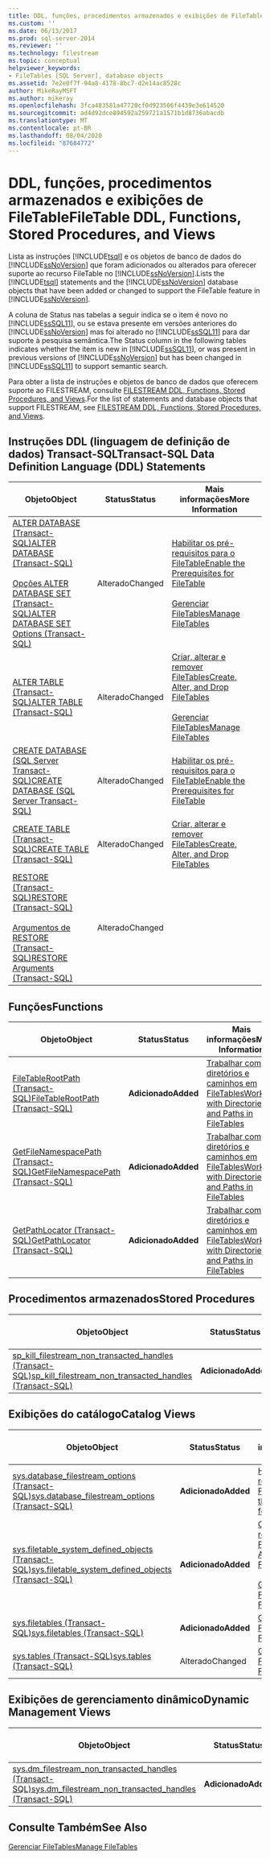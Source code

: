 ```yaml
---
title: DDL, funções, procedimentos armazenados e exibições de FileTable | Microsoft Docs
ms.custom: ''
ms.date: 06/13/2017
ms.prod: sql-server-2014
ms.reviewer: ''
ms.technology: filestream
ms.topic: conceptual
helpviewer_keywords:
- FileTables [SQL Server], database objects
ms.assetid: 7e2e0f7f-94a8-4178-8bc7-d2e14ac8528c
author: MikeRayMSFT
ms.author: mikeray
ms.openlocfilehash: 3fca483581a47720cf0d923506f4439e3e614520
ms.sourcegitcommit: ad4d92dce894592a259721a1571b1d8736abacdb
ms.translationtype: MT
ms.contentlocale: pt-BR
ms.lasthandoff: 08/04/2020
ms.locfileid: "87684772"
---
```

# <a name="filetable-ddl-functions-stored-procedures-and-views"></a><span data-ttu-id="8d37e-102">DDL, funções, procedimentos armazenados e exibições de FileTable</span><span class="sxs-lookup"><span data-stu-id="8d37e-102">FileTable DDL, Functions, Stored Procedures, and Views</span></span>
  <span data-ttu-id="8d37e-103">Lista as instruções [!INCLUDE[tsql](../../includes/tsql-md.md)] e os objetos de banco de dados do [!INCLUDE[ssNoVersion](../../includes/ssnoversion-md.md)] que foram adicionados ou alterados para oferecer suporte ao recurso FileTable no [!INCLUDE[ssNoVersion](../../includes/ssnoversion-md.md)].</span><span class="sxs-lookup"><span data-stu-id="8d37e-103">Lists the [!INCLUDE[tsql](../../includes/tsql-md.md)] statements and the [!INCLUDE[ssNoVersion](../../includes/ssnoversion-md.md)] database objects that have been added or changed to support the FileTable feature in [!INCLUDE[ssNoVersion](../../includes/ssnoversion-md.md)].</span></span>  
  
 <span data-ttu-id="8d37e-104">A coluna de Status nas tabelas a seguir indica se o item é novo no [!INCLUDE[ssSQL11](../../includes/sssql11-md.md)], ou se estava presente em versões anteriores do [!INCLUDE[ssNoVersion](../../includes/ssnoversion-md.md)] mas foi alterado no [!INCLUDE[ssSQL11](../../includes/sssql11-md.md)] para dar suporte à pesquisa semântica.</span><span class="sxs-lookup"><span data-stu-id="8d37e-104">The Status column in the following tables indicates whether the item is new in [!INCLUDE[ssSQL11](../../includes/sssql11-md.md)], or was present in previous versions of [!INCLUDE[ssNoVersion](../../includes/ssnoversion-md.md)] but has been changed in [!INCLUDE[ssSQL11](../../includes/sssql11-md.md)] to support semantic search.</span></span>  
  
 <span data-ttu-id="8d37e-105">Para obter a lista de instruções e objetos de banco de dados que oferecem suporte ao FILESTREAM, consulte [FILESTREAM DDL, Functions, Stored Procedures, and Views](../views/views.md).</span><span class="sxs-lookup"><span data-stu-id="8d37e-105">For the list of statements and database objects that support FILESTREAM, see [FILESTREAM DDL, Functions, Stored Procedures, and Views](../views/views.md).</span></span>  
  
##  <a name="transact-sql-data-definition-language-ddl-statements"></a><a name="ddl"></a> <span data-ttu-id="8d37e-106">Instruções DDL (linguagem de definição de dados) Transact-SQL</span><span class="sxs-lookup"><span data-stu-id="8d37e-106">Transact-SQL Data Definition Language (DDL) Statements</span></span>  
  
|<span data-ttu-id="8d37e-107">Objeto</span><span class="sxs-lookup"><span data-stu-id="8d37e-107">Object</span></span>|<span data-ttu-id="8d37e-108">Status</span><span class="sxs-lookup"><span data-stu-id="8d37e-108">Status</span></span>|<span data-ttu-id="8d37e-109">Mais informações</span><span class="sxs-lookup"><span data-stu-id="8d37e-109">More Information</span></span>|  
|------------|------------|----------------------|  
|[<span data-ttu-id="8d37e-110">ALTER DATABASE &#40;Transact-SQL&#41;</span><span class="sxs-lookup"><span data-stu-id="8d37e-110">ALTER DATABASE &#40;Transact-SQL&#41;</span></span>](/sql/t-sql/statements/alter-database-transact-sql)<br /><br /> [<span data-ttu-id="8d37e-111">Opções ALTER DATABASE SET &#40;Transact-SQL&#41;</span><span class="sxs-lookup"><span data-stu-id="8d37e-111">ALTER DATABASE SET Options &#40;Transact-SQL&#41;</span></span>](/sql/t-sql/statements/alter-database-transact-sql-set-options)|<span data-ttu-id="8d37e-112">Alterado</span><span class="sxs-lookup"><span data-stu-id="8d37e-112">Changed</span></span>|[<span data-ttu-id="8d37e-113">Habilitar os pré-requisitos para o FileTable</span><span class="sxs-lookup"><span data-stu-id="8d37e-113">Enable the Prerequisites for FileTable</span></span>](enable-the-prerequisites-for-filetable.md)<br /><br /> [<span data-ttu-id="8d37e-114">Gerenciar FileTables</span><span class="sxs-lookup"><span data-stu-id="8d37e-114">Manage FileTables</span></span>](manage-filetables.md)|  
|[<span data-ttu-id="8d37e-115">ALTER TABLE &#40;Transact-SQL&#41;</span><span class="sxs-lookup"><span data-stu-id="8d37e-115">ALTER TABLE &#40;Transact-SQL&#41;</span></span>](/sql/t-sql/statements/alter-table-transact-sql)|<span data-ttu-id="8d37e-116">Alterado</span><span class="sxs-lookup"><span data-stu-id="8d37e-116">Changed</span></span>|[<span data-ttu-id="8d37e-117">Criar, alterar e remover FileTables</span><span class="sxs-lookup"><span data-stu-id="8d37e-117">Create, Alter, and Drop FileTables</span></span>](create-alter-and-drop-filetables.md)<br /><br /> [<span data-ttu-id="8d37e-118">Gerenciar FileTables</span><span class="sxs-lookup"><span data-stu-id="8d37e-118">Manage FileTables</span></span>](manage-filetables.md)|  
|[<span data-ttu-id="8d37e-119">CREATE DATABASE &#40;SQL Server Transact-SQL&#41;</span><span class="sxs-lookup"><span data-stu-id="8d37e-119">CREATE DATABASE &#40;SQL Server Transact-SQL&#41;</span></span>](/sql/t-sql/statements/create-database-sql-server-transact-sql)|<span data-ttu-id="8d37e-120">Alterado</span><span class="sxs-lookup"><span data-stu-id="8d37e-120">Changed</span></span>|[<span data-ttu-id="8d37e-121">Habilitar os pré-requisitos para o FileTable</span><span class="sxs-lookup"><span data-stu-id="8d37e-121">Enable the Prerequisites for FileTable</span></span>](enable-the-prerequisites-for-filetable.md)|  
|[<span data-ttu-id="8d37e-122">CREATE TABLE &#40;Transact-SQL&#41;</span><span class="sxs-lookup"><span data-stu-id="8d37e-122">CREATE TABLE &#40;Transact-SQL&#41;</span></span>](/sql/t-sql/statements/create-table-transact-sql)|<span data-ttu-id="8d37e-123">Alterado</span><span class="sxs-lookup"><span data-stu-id="8d37e-123">Changed</span></span>|[<span data-ttu-id="8d37e-124">Criar, alterar e remover FileTables</span><span class="sxs-lookup"><span data-stu-id="8d37e-124">Create, Alter, and Drop FileTables</span></span>](create-alter-and-drop-filetables.md)|  
|[<span data-ttu-id="8d37e-125">RESTORE &#40;Transact-SQL&#41;</span><span class="sxs-lookup"><span data-stu-id="8d37e-125">RESTORE &#40;Transact-SQL&#41;</span></span>](/sql/t-sql/statements/restore-statements-transact-sql)<br /><br /> [<span data-ttu-id="8d37e-126">Argumentos de RESTORE &#40;Transact-SQL&#41;</span><span class="sxs-lookup"><span data-stu-id="8d37e-126">RESTORE Arguments &#40;Transact-SQL&#41;</span></span>](/sql/t-sql/statements/restore-statements-arguments-transact-sql)|<span data-ttu-id="8d37e-127">Alterado</span><span class="sxs-lookup"><span data-stu-id="8d37e-127">Changed</span></span>||  
  
##  <a name="functions"></a><a name="func"></a> <span data-ttu-id="8d37e-128">Funções</span><span class="sxs-lookup"><span data-stu-id="8d37e-128">Functions</span></span>  
  
|<span data-ttu-id="8d37e-129">Objeto</span><span class="sxs-lookup"><span data-stu-id="8d37e-129">Object</span></span>|<span data-ttu-id="8d37e-130">Status</span><span class="sxs-lookup"><span data-stu-id="8d37e-130">Status</span></span>|<span data-ttu-id="8d37e-131">Mais informações</span><span class="sxs-lookup"><span data-stu-id="8d37e-131">More Information</span></span>|  
|------------|------------|----------------------|  
|[<span data-ttu-id="8d37e-132">FileTableRootPath &#40;Transact-SQL&#41;</span><span class="sxs-lookup"><span data-stu-id="8d37e-132">FileTableRootPath &#40;Transact-SQL&#41;</span></span>](/sql/relational-databases/system-functions/filetablerootpath-transact-sql)|<span data-ttu-id="8d37e-133">**Adicionado**</span><span class="sxs-lookup"><span data-stu-id="8d37e-133">**Added**</span></span>|[<span data-ttu-id="8d37e-134">Trabalhar com diretórios e caminhos em FileTables</span><span class="sxs-lookup"><span data-stu-id="8d37e-134">Work with Directories and Paths in FileTables</span></span>](work-with-directories-and-paths-in-filetables.md)|  
|[<span data-ttu-id="8d37e-135">GetFileNamespacePath &#40;Transact-SQL&#41;</span><span class="sxs-lookup"><span data-stu-id="8d37e-135">GetFileNamespacePath &#40;Transact-SQL&#41;</span></span>](/sql/relational-databases/system-functions/getfilenamespacepath-transact-sql)|<span data-ttu-id="8d37e-136">**Adicionado**</span><span class="sxs-lookup"><span data-stu-id="8d37e-136">**Added**</span></span>|[<span data-ttu-id="8d37e-137">Trabalhar com diretórios e caminhos em FileTables</span><span class="sxs-lookup"><span data-stu-id="8d37e-137">Work with Directories and Paths in FileTables</span></span>](work-with-directories-and-paths-in-filetables.md)|  
|[<span data-ttu-id="8d37e-138">GetPathLocator &#40;Transact-SQL&#41;</span><span class="sxs-lookup"><span data-stu-id="8d37e-138">GetPathLocator &#40;Transact-SQL&#41;</span></span>](/sql/relational-databases/system-functions/getpathlocator-transact-sql)|<span data-ttu-id="8d37e-139">**Adicionado**</span><span class="sxs-lookup"><span data-stu-id="8d37e-139">**Added**</span></span>|[<span data-ttu-id="8d37e-140">Trabalhar com diretórios e caminhos em FileTables</span><span class="sxs-lookup"><span data-stu-id="8d37e-140">Work with Directories and Paths in FileTables</span></span>](work-with-directories-and-paths-in-filetables.md)|  
  
##  <a name="stored-procedures"></a><a name="sproc"></a> <span data-ttu-id="8d37e-141">Procedimentos armazenados</span><span class="sxs-lookup"><span data-stu-id="8d37e-141">Stored Procedures</span></span>  
  
|<span data-ttu-id="8d37e-142">Objeto</span><span class="sxs-lookup"><span data-stu-id="8d37e-142">Object</span></span>|<span data-ttu-id="8d37e-143">Status</span><span class="sxs-lookup"><span data-stu-id="8d37e-143">Status</span></span>|<span data-ttu-id="8d37e-144">Mais informações</span><span class="sxs-lookup"><span data-stu-id="8d37e-144">More Information</span></span>|  
|------------|------------|----------------------|  
|[<span data-ttu-id="8d37e-145">sp_kill_filestream_non_transacted_handles &#40;Transact-SQL&#41;</span><span class="sxs-lookup"><span data-stu-id="8d37e-145">sp_kill_filestream_non_transacted_handles &#40;Transact-SQL&#41;</span></span>](/sql/relational-databases/system-stored-procedures/filestream-and-filetable-sp-kill-filestream-non-transacted-handles)|<span data-ttu-id="8d37e-146">**Adicionado**</span><span class="sxs-lookup"><span data-stu-id="8d37e-146">**Added**</span></span>|[<span data-ttu-id="8d37e-147">Gerenciar FileTables</span><span class="sxs-lookup"><span data-stu-id="8d37e-147">Manage FileTables</span></span>](manage-filetables.md)|  
  
##  <a name="catalog-views"></a><a name="cv"></a> <span data-ttu-id="8d37e-148">Exibições do catálogo</span><span class="sxs-lookup"><span data-stu-id="8d37e-148">Catalog Views</span></span>  
  
|<span data-ttu-id="8d37e-149">Objeto</span><span class="sxs-lookup"><span data-stu-id="8d37e-149">Object</span></span>|<span data-ttu-id="8d37e-150">Status</span><span class="sxs-lookup"><span data-stu-id="8d37e-150">Status</span></span>|<span data-ttu-id="8d37e-151">Mais informações</span><span class="sxs-lookup"><span data-stu-id="8d37e-151">More Information</span></span>|  
|------------|------------|----------------------|  
|[<span data-ttu-id="8d37e-152">sys.database_filestream_options &#40;Transact-SQL&#41;</span><span class="sxs-lookup"><span data-stu-id="8d37e-152">sys.database_filestream_options &#40;Transact-SQL&#41;</span></span>](/sql/relational-databases/system-catalog-views/sys-database-filestream-options-transact-sql)|<span data-ttu-id="8d37e-153">**Adicionado**</span><span class="sxs-lookup"><span data-stu-id="8d37e-153">**Added**</span></span>|[<span data-ttu-id="8d37e-154">Habilitar os pré-requisitos para o FileTable</span><span class="sxs-lookup"><span data-stu-id="8d37e-154">Enable the Prerequisites for FileTable</span></span>](enable-the-prerequisites-for-filetable.md)|  
|[<span data-ttu-id="8d37e-155">sys.filetable_system_defined_objects &#40;Transact-SQL&#41;</span><span class="sxs-lookup"><span data-stu-id="8d37e-155">sys.filetable_system_defined_objects &#40;Transact-SQL&#41;</span></span>](/sql/relational-databases/system-catalog-views/sys-filetable-system-defined-objects-transact-sql)|<span data-ttu-id="8d37e-156">**Adicionado**</span><span class="sxs-lookup"><span data-stu-id="8d37e-156">**Added**</span></span>|[<span data-ttu-id="8d37e-157">Criar, alterar e remover FileTables</span><span class="sxs-lookup"><span data-stu-id="8d37e-157">Create, Alter, and Drop FileTables</span></span>](create-alter-and-drop-filetables.md)<br /><br /> [<span data-ttu-id="8d37e-158">Gerenciar FileTables</span><span class="sxs-lookup"><span data-stu-id="8d37e-158">Manage FileTables</span></span>](manage-filetables.md)|  
|[<span data-ttu-id="8d37e-159">sys.filetables &#40;Transact-SQL&#41;</span><span class="sxs-lookup"><span data-stu-id="8d37e-159">sys.filetables &#40;Transact-SQL&#41;</span></span>](/sql/relational-databases/system-catalog-views/sys-filetables-transact-sql)|<span data-ttu-id="8d37e-160">**Adicionado**</span><span class="sxs-lookup"><span data-stu-id="8d37e-160">**Added**</span></span>|[<span data-ttu-id="8d37e-161">Gerenciar FileTables</span><span class="sxs-lookup"><span data-stu-id="8d37e-161">Manage FileTables</span></span>](manage-filetables.md)|  
|[<span data-ttu-id="8d37e-162">sys.tables &#40;Transact-SQL&#41;</span><span class="sxs-lookup"><span data-stu-id="8d37e-162">sys.tables &#40;Transact-SQL&#41;</span></span>](/sql/relational-databases/system-catalog-views/sys-tables-transact-sql)|<span data-ttu-id="8d37e-163">Alterado</span><span class="sxs-lookup"><span data-stu-id="8d37e-163">Changed</span></span>|[<span data-ttu-id="8d37e-164">Gerenciar FileTables</span><span class="sxs-lookup"><span data-stu-id="8d37e-164">Manage FileTables</span></span>](manage-filetables.md)|  
  
##  <a name="dynamic-management-views"></a><a name="dmv"></a> <span data-ttu-id="8d37e-165">Exibições de gerenciamento dinâmico</span><span class="sxs-lookup"><span data-stu-id="8d37e-165">Dynamic Management Views</span></span>  
  
|<span data-ttu-id="8d37e-166">Objeto</span><span class="sxs-lookup"><span data-stu-id="8d37e-166">Object</span></span>|<span data-ttu-id="8d37e-167">Status</span><span class="sxs-lookup"><span data-stu-id="8d37e-167">Status</span></span>|<span data-ttu-id="8d37e-168">Mais informações</span><span class="sxs-lookup"><span data-stu-id="8d37e-168">More Information</span></span>|  
|------------|------------|----------------------|  
|[<span data-ttu-id="8d37e-169">sys.dm_filestream_non_transacted_handles &#40;Transact-SQL&#41;</span><span class="sxs-lookup"><span data-stu-id="8d37e-169">sys.dm_filestream_non_transacted_handles &#40;Transact-SQL&#41;</span></span>](/sql/relational-databases/system-dynamic-management-views/sys-dm-filestream-non-transacted-handles-transact-sql)|<span data-ttu-id="8d37e-170">**Adicionado**</span><span class="sxs-lookup"><span data-stu-id="8d37e-170">**Added**</span></span>|[<span data-ttu-id="8d37e-171">Gerenciar FileTables</span><span class="sxs-lookup"><span data-stu-id="8d37e-171">Manage FileTables</span></span>](manage-filetables.md)|  
  
## <a name="see-also"></a><span data-ttu-id="8d37e-172">Consulte Também</span><span class="sxs-lookup"><span data-stu-id="8d37e-172">See Also</span></span>  
 [<span data-ttu-id="8d37e-173">Gerenciar FileTables</span><span class="sxs-lookup"><span data-stu-id="8d37e-173">Manage FileTables</span></span>](manage-filetables.md)  
  
  
